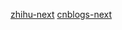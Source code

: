 [zhihu-next](https://www.zhihu.com/question/21474082)
[cnblogs-next](https://www.cnblogs.com/tangzhengyue/p/4315393.html)